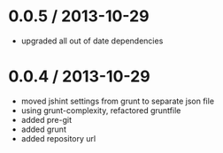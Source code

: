 
0.0.5 / 2013-10-29
==================

  * upgraded all out of date dependencies

0.0.4 / 2013-10-29
==================

  * moved jshint settings from grunt to separate json file
  * using grunt-complexity, refactored gruntfile
  * added pre-git
  * added grunt
  * added repository url
